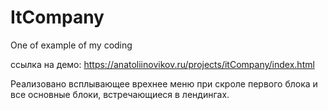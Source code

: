 # ItCompany
One of example of my coding

ссылка на демо: https://anatoliinovikov.ru/projects/itCompany/index.html

Реализовано всплывающее врехнее меню при скроле первого блока и все основные блоки, встречающиеся в лендингах.
